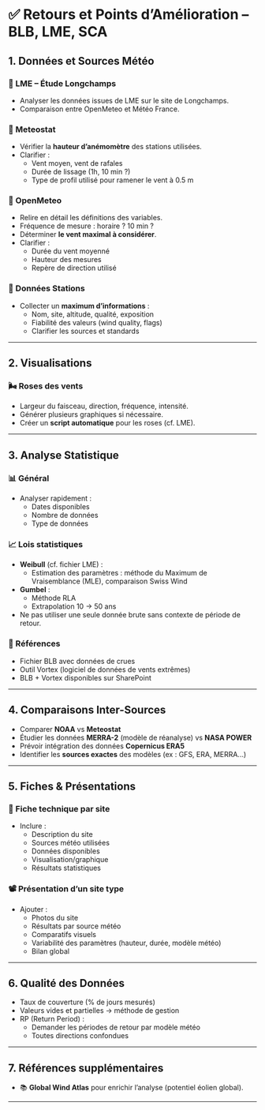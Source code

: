 # ✅ Retours et Points d’Amélioration – BLB, LME, SCA

## 1. Données et Sources Météo

### 📌 LME – Étude Longchamps
- Analyser les données issues de LME sur le site de Longchamps.
- Comparaison entre OpenMeteo et Météo France.

### 📌 Meteostat
- Vérifier la **hauteur d’anémomètre** des stations utilisées.
- Clarifier :
  - Vent moyen, vent de rafales
  - Durée de lissage (1h, 10 min ?)
  - Type de profil utilisé pour ramener le vent à 0.5 m

### 📌 OpenMeteo
- Relire en détail les définitions des variables.
- Fréquence de mesure : horaire ? 10 min ?
- Déterminer **le vent maximal à considérer**.
- Clarifier :
  - Durée du vent moyenné
  - Hauteur des mesures
  - Repère de direction utilisé

### 📌 Données Stations
- Collecter un **maximum d’informations** :
  - Nom, site, altitude, qualité, exposition
  - Fiabilité des valeurs (wind quality, flags)
  - Clarifier les sources et standards

---

## 2. Visualisations

### 🌬️ Roses des vents
- Largeur du faisceau, direction, fréquence, intensité.
- Générer plusieurs graphiques si nécessaire.
- Créer un **script automatique** pour les roses (cf. LME).

---

## 3. Analyse Statistique

### 📊 Général
- Analyser rapidement :
  - Dates disponibles
  - Nombre de données
  - Type de données

### 📈 Lois statistiques
- **Weibull** (cf. fichier LME) :
  - Estimation des paramètres : méthode du Maximum de Vraisemblance (MLE), comparaison Swiss Wind
- **Gumbel** :
  - Méthode RLA
  - Extrapolation 10 → 50 ans
- Ne pas utiliser une seule donnée brute sans contexte de période de retour.

### 📂 Références
- Fichier BLB avec données de crues
- Outil Vortex (logiciel de données de vents extrêmes)
- BLB + Vortex disponibles sur SharePoint

---

## 4. Comparaisons Inter-Sources

- Comparer **NOAA** vs **Meteostat**
- Étudier les données **MERRA-2** (modèle de réanalyse) vs **NASA POWER**
- Prévoir intégration des données **Copernicus ERA5**
- Identifier les **sources exactes** des modèles (ex : GFS, ERA, MERRA...)

---

## 5. Fiches & Présentations

### 🧾 Fiche technique par site
- Inclure :
  - Description du site
  - Sources météo utilisées
  - Données disponibles
  - Visualisation/graphique
  - Résultats statistiques

### 📽️ Présentation d’un site type
- Ajouter :
  - Photos du site
  - Résultats par source météo
  - Comparatifs visuels
  - Variabilité des paramètres (hauteur, durée, modèle météo)
  - Bilan global

---

## 6. Qualité des Données

- Taux de couverture (% de jours mesurés)
- Valeurs vides et partielles → méthode de gestion
- RP (Return Period) :
  - Demander les périodes de retour par modèle météo
  - Toutes directions confondues

---

## 7. Références supplémentaires

- 📚 **Global Wind Atlas** pour enrichir l’analyse (potentiel éolien global).

---

